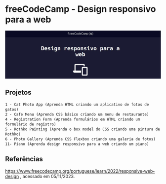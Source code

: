 # freeCodeCamp - Design responsivo para a web
![freecodecamp-logo](freecodecamp-web2-logo.jpg)


## Projetos
    1 - Cat Photo App (Aprenda HTML criando um aplicativo de fotos de gatos)
    2 - Cafe Menu (Aprenda CSS básico criando um menu de restaurante)
    4 - Registration Form (Aprenda formulários em HTML criando um formulário de registro)
    5 - Rothko Painting (Aprenda o box model do CSS criando uma pintura de Rothko)
    6 - Photo Gallery (Aprenda CSS Flexbox criando uma galeria de fotos)
    11- Piano (Aprenda design responsivo para a web criando um piano)


## Referências
https://www.freecodecamp.org/portuguese/learn/2022/responsive-web-design
, acessado em 05/11/2023.